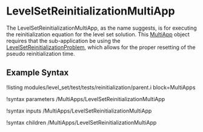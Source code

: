 # LevelSetReinitializationMultiApp

The LevelSetReinitializationMultiApp, as the name suggests, is for executing the reinitialization
equation for the level set solution. This [MultiApp](framework:/MultiApps/index.md) object requires that the
sub-application be using the [LevelSetReinitializationProblem](/LevelSetReinitializationProblem.md),
which allows for the proper resetting of the pseudo reinitialization time.

## Example Syntax

!listing modules/level_set/test/tests/reinitialization/parent.i block=MultiApps

!syntax parameters /MultiApps/LevelSetReinitializationMultiApp

!syntax inputs /MultiApps/LevelSetReinitializationMultiApp

!syntax children /MultiApps/LevelSetReinitializationMultiApp
